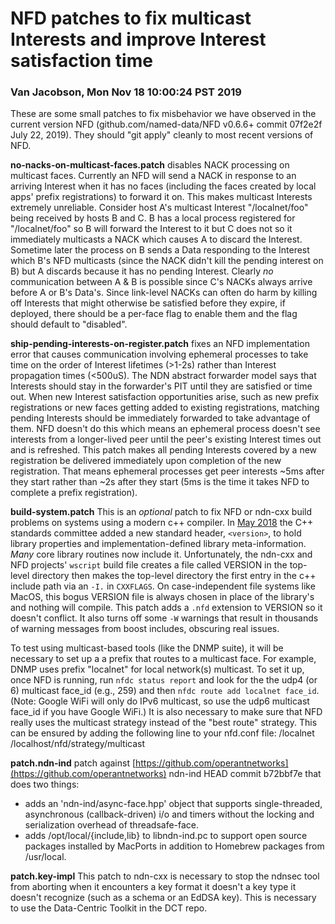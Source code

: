 # NFD patches to fix multicast Interests and improve Interest satisfaction time

### Van Jacobson, Mon Nov 18 10:00:24 PST 2019

These are some small patches to fix misbehavior we have observed in the
current version NFD (github.com/named-data/NFD v0.6.6+ commit 07f2e2f
July 22, 2019). They should "git apply" cleanly to most recent
versions of NFD.

**no-nacks-on-multicast-faces.patch** disables NACK processing on multicast faces. Currently an NFD will send a NACK in response to an arriving Interest when it has no faces (including the faces created by local apps' prefix registrations) to forward it on. This makes multicast Interests extremely unreliable. Consider host A's multicast Interest "/localnet/foo" being received by hosts B and C. B has a local process registered for "/localnet/foo" so B will forward the Interest to it but C does not so it immediately multicasts a NACK which causes A to discard the Interest. Sometime later the process on B sends a Data responding to the Interest which B's NFD multicasts (since the NACK didn't kill the pending interest on B) but A discards because it has no pending Interest. Clearly *no* communication between A & B is possible since C's NACKs always arrive before A or B's Data's.
Since link-level NACKs can often do harm by killing off Interests that might otherwise be satisfied before they expire, if deployed, there should be a per-face flag to enable them and the flag should default to "disabled".

**ship-pending-interests-on-register.patch** fixes an NFD implementation error that causes communication involving ephemeral processes to take time on the order of Interest lifetimes (>1-2s) rather than Interest propagation times (<500uS). The NDN abstract forwarder model says that Interests should stay in the forwarder's PIT until they are satisfied or time out. When new Interest satisfaction opportunities arise, such as new prefix registrations or new faces getting added to existing registrations, matching pending Interests should be immediately forwarded to take advantage of them. NFD doesn't do this which means an ephemeral process doesn't see interests from a longer-lived peer until the peer's existing Interest times out and is refreshed. This patch makes all pending Interests covered by a new registration be delivered immediately upon completion of the new registration. That means ephemeral processes get peer interests ~5ms after they start rather than ~2s after they start (5ms is the time it takes NFD to complete a prefix registration).

**build-system.patch** This is an *optional* patch to fix NFD or ndn-cxx build problems on systems using a modern c++ compiler. In [May 2018](http://www.open-std.org/jtc1/sc22/wg21/docs/papers/2018/p0754r2.pdf) the C++ standards committee added a new standard header, `<version>`, to hold library properties and implementation-defined library meta-information. *Many* core library routines now include it.  Unfortunately, the ndn-cxx and NFD projects' `wscript` build file creates a file called VERSION in the top-level directory then makes the top-level directory the first entry in the c++ include path via an `-I.` in `CXXFLAGS`. On case-independent file systems like MacOS, this bogus VERSION file is always chosen in place of the library's <version> and nothing will compile. This patch adds a `.nfd` extension to VERSION so it doesn't conflict.  It also turns off some `-W` warnings that result in thousands of warning messages from boost includes, obscuring real issues.

To test using multicast-based tools (like the DNMP suite), it will be necessary to set up a a prefix that routes to a multicast face.  For example, DNMP uses prefix "localnet" for local network(s) multicast.  To set it up, once NFD is running, run `nfdc status report` and look for the the udp4 (or 6) multicast face_id (e.g., 259) and then `nfdc route add localnet face_id`. (Note: Google WiFi will only do IPv6 multicast, so use the udp6 multicast face_id if you have Google WiFi.) It is also necessary to make sure that NFD really uses the multicast strategy instead of the "best route" strategy. This can be ensured by adding the following line to your nfd.conf file:
    /localnet /localhost/nfd/strategy/multicast

**patch.ndn-ind** patch against [https://github.com/operantnetworks](https://github.com/operantnetworks) ndn-ind HEAD commit b72bbf7e that does two things:

-  adds an 'ndn-ind/async-face.hpp' object that supports single-threaded, asynchronous (callback-driven) i/o and timers without the locking and serialization overhead of threadsafe-face.
-  adds /opt/local/{include,lib} to libndn-ind.pc to support open source packages installed by MacPorts in addition to Homebrew packages from /usr/local.
    
**patch.key-impl** This patch to ndn-cxx is necessary to stop the ndnsec tool from aborting when it encounters a key format it doesn't a key type it doesn't recognize (such as a schema or an EdDSA key). This is necessary to use the Data-Centric Toolkit in the DCT repo.
